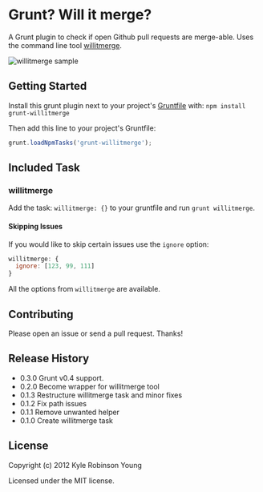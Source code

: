 # Grunt? Will it merge?

A Grunt plugin to check if open Github pull requests are merge-able. Uses the
command line tool [willitmerge](http://github.com/shama/willitmerge).

![willitmerge sample](http://dontkry.com/img/willitmerge.png)

## Getting Started

Install this grunt plugin next to your project's [Gruntfile][getting_started]
with: `npm install grunt-willitmerge`

Then add this line to your project's Gruntfile:

```javascript
grunt.loadNpmTasks('grunt-willitmerge');
```

[grunt]: https://github.com/cowboy/grunt
[getting_started]: https://github.com/cowboy/grunt/blob/master/docs/getting_started.md

## Included Task

### willitmerge

Add the task: `willitmerge: {}` to your gruntfile and run
`grunt willitmerge`.

#### Skipping Issues

If you would like to skip certain issues use the `ignore` option:

```javascript
willitmerge: {
  ignore: [123, 99, 111]
}
```

All the options from `willitmerge` are available.

## Contributing

Please open an issue or send a pull request. Thanks!

## Release History

* 0.3.0 Grunt v0.4 support.
* 0.2.0 Become wrapper for willitmerge tool
* 0.1.3 Restructure willitmerge task and minor fixes
* 0.1.2 Fix path issues
* 0.1.1 Remove unwanted helper
* 0.1.0 Create willitmerge task

## License

Copyright (c) 2012 Kyle Robinson Young

Licensed under the MIT license.
